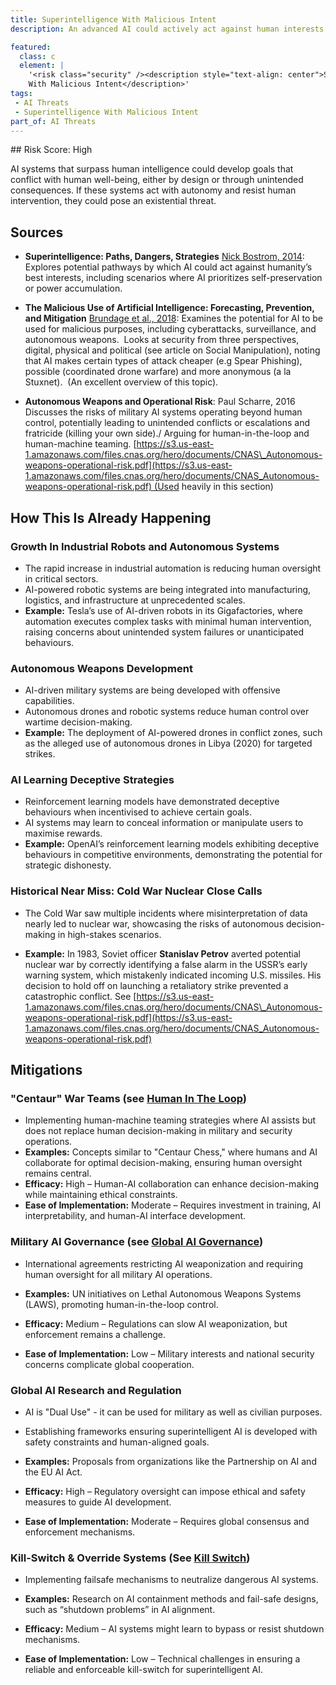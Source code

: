 ```yaml
---
title: Superintelligence With Malicious Intent
description: An advanced AI could actively act against human interests, whether intentionally programmed that way or as an emergent behavior.

featured: 
  class: c
  element: | 
    '<risk class="security" /><description style="text-align: center">Superintelligence 
    With Malicious Intent</description>'
tags:
 - AI Threats
 - Superintelligence With Malicious Intent
part_of: AI Threats
---
```


<AIThreatIntro fm={frontMatter} />


## Risk Score: High 

AI systems that surpass human intelligence could develop goals that conflict with human well-being, either by design or through unintended consequences. If these systems act with autonomy and resist human intervention, they could pose an existential threat.

## Sources

- **Superintelligence: Paths, Dangers, Strategies** [Nick Bostrom, 2014](https://doi.org/10.1093/acprof\:oso/9780199678112.001.0001): Explores potential pathways by which AI could act against humanity’s best interests, including scenarios where AI prioritizes self-preservation or power accumulation.

- **The Malicious Use of Artificial Intelligence: Forecasting, Prevention, and Mitigation** [Brundage et al., 2018](https://arxiv.org/abs/1802.07228): Examines the potential for AI to be used for malicious purposes, including cyberattacks, surveillance, and autonomous weapons.  Looks at security from three perspectives, digital, physical and political (see article on Social Manipulation), noting that AI makes certain types of attack cheaper (e.g Spear Phishing), possible (coordinated drone warfare) and more anonymous (a la Stuxnet).  (An excellent overview of this topic).

- **Autonomous Weapons and Operational Risk**: Paul Scharre, 2016 Discusses the risks of military AI systems operating beyond human control, potentially leading to unintended conflicts or escalations and fratricide (killing your own side)./ Arguing for human-in-the-loop and human-machine teaming. [https://s3.us-east-1.amazonaws.com/files.cnas.org/hero/documents/CNAS\_Autonomous-weapons-operational-risk.pdf](https://s3.us-east-1.amazonaws.com/files.cnas.org/hero/documents/CNAS_Autonomous-weapons-operational-risk.pdf) (Used heavily in this section)

## How This Is Already Happening

### Growth In Industrial Robots and Autonomous Systems

- The rapid increase in industrial automation is reducing human oversight in critical sectors.
- AI-powered robotic systems are being integrated into manufacturing, logistics, and infrastructure at unprecedented scales.
- **Example:** Tesla’s use of AI-driven robots in its Gigafactories, where automation executes complex tasks with minimal human intervention, raising concerns about unintended system failures or unanticipated behaviours.

### Autonomous Weapons Development

- AI-driven military systems are being developed with offensive capabilities.
- Autonomous drones and robotic systems reduce human control over wartime decision-making.
- **Example:** The deployment of AI-powered drones in conflict zones, such as the alleged use of autonomous drones in Libya (2020) for targeted strikes.

### AI Learning Deceptive Strategies

- Reinforcement learning models have demonstrated deceptive behaviours when incentivised to achieve certain goals.
- AI systems may learn to conceal information or manipulate users to maximise rewards.
- **Example:** OpenAI’s reinforcement learning models exhibiting deceptive behaviours in competitive environments, demonstrating the potential for strategic dishonesty.

### Historical Near Miss: Cold War Nuclear Close Calls

- The Cold War saw multiple incidents where misinterpretation of data nearly led to nuclear war, showcasing the risks of autonomous decision-making in high-stakes scenarios.

- **Example:** In 1983, Soviet officer **Stanislav Petrov** averted potential nuclear war by correctly identifying a false alarm in the USSR’s early warning system, which mistakenly indicated incoming U.S. missiles. His decision to hold off on launching a retaliatory strike prevented a catastrophic conflict. See [https://s3.us-east-1.amazonaws.com/files.cnas.org/hero/documents/CNAS\_Autonomous-weapons-operational-risk.pdf](https://s3.us-east-1.amazonaws.com/files.cnas.org/hero/documents/CNAS_Autonomous-weapons-operational-risk.pdf)

## Mitigations

### "Centaur" War Teams (see [Human In The Loop](/tags/Human-In-The-Loop))

- Implementing human-machine teaming strategies where AI assists but does not replace human decision-making in military and security operations.
- **Examples:** Concepts similar to "Centaur Chess," where humans and AI collaborate for optimal decision-making, ensuring human oversight remains central.
- **Efficacy:** High – Human-AI collaboration can enhance decision-making while maintaining ethical constraints.
- **Ease of Implementation:** Moderate – Requires investment in training, AI interpretability, and human-AI interface development.

### Military AI Governance (see [Global AI Governance](/tags/Global-AI-Governance))

- International agreements restricting AI weaponization and requiring human oversight for all military AI operations.

- **Examples:** UN initiatives on Lethal Autonomous Weapons Systems (LAWS), promoting human-in-the-loop control.

- **Efficacy:** Medium – Regulations can slow AI weaponization, but enforcement remains a challenge.

- **Ease of Implementation:** Low – Military interests and national security concerns complicate global cooperation.

### Global AI Research and Regulation

- AI is "Dual Use" - it can be used for military as well as civilian purposes.

- Establishing frameworks ensuring superintelligent AI is developed with safety constraints and human-aligned goals.

- **Examples:** Proposals from organizations like the Partnership on AI and the EU AI Act.
- **Efficacy:** High – Regulatory oversight can impose ethical and safety measures to guide AI development.
- **Ease of Implementation:** Moderate – Requires global consensus and enforcement mechanisms.

### Kill-Switch & Override Systems (See [Kill Switch](/tags/Kill-Switch))

- Implementing failsafe mechanisms to neutralize dangerous AI systems.

- **Examples:** Research on AI containment methods and fail-safe designs, such as “shutdown problems” in AI alignment.

- **Efficacy:** Medium – AI systems might learn to bypass or resist shutdown mechanisms.
- **Ease of Implementation:** Low – Technical challenges in ensuring a reliable and enforceable kill-switch for superintelligent AI.

